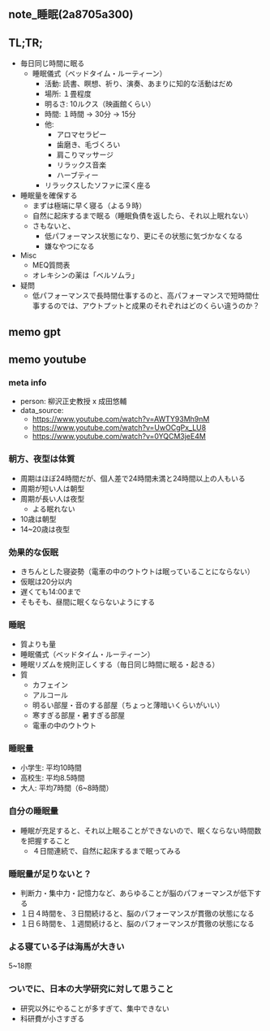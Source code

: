 note_睡眠(2a8705a300)
---

## TL;TR;
- 毎日同じ時間に眠る
  - 睡眠儀式（ベッドタイム・ルーティーン）
    - 活動: 読書、瞑想、祈り、演奏、あまりに知的な活動はだめ
    - 場所: １畳程度
    - 明るさ: 10ルクス（映画館くらい）
    - 時間: １時間 → 30分 → 15分
    - 他:
      - アロマセラピー
      - 歯磨き、毛づくろい
      - 肩こりマッサージ
      - リラックス音楽
      - ハーブティー
    - リラックスしたソファに深く座る
- 睡眠量を確保する
  - まずは極端に早く寝る（よる９時）
  - 自然に起床するまで眠る（睡眠負債を返したら、それ以上眠れない）
  - さもないと、
    - 低パフォーマンス状態になり、更にその状態に気づかなくなる
    - 嫌なやつになる
- Misc
  - MEQ質問表
  - オレキシンの薬は「ベルソムラ」
- 疑問
  - 低パフォーマンスで長時間仕事するのと、高パフォーマンスで短時間仕事するのでは、アウトプットと成果のそれぞれはどのくらい違うのか？

## memo gpt


## memo youtube
### meta info
- person: 柳沢正史教授 x 成田悠輔
- data_source:
  - https://www.youtube.com/watch?v=AWTY93Mh9nM
  - https://www.youtube.com/watch?v=UwOCgPx_LU8
  - https://www.youtube.com/watch?v=0YQCM3jeE4M

### 朝方、夜型は体質
- 周期はほぼ24時間だが、個人差で24時間未満と24時間以上の人もいる
- 周期が短い人は朝型
- 周期が長い人は夜型
  - よる眠れない
- 10歳は朝型
- 14~20歳は夜型

### 効果的な仮眠
- きちんとした寝姿勢（電車の中のウトウトは眠っていることにならない）
- 仮眠は20分以内
- 遅くても14:00まで
- そもそも、昼間に眠くならないようにする

### 睡眠
- 質よりも量
- 睡眠儀式（ベッドタイム・ルーティーン）
- 睡眠リズムを規則正しくする（毎日同じ時間に眠る・起きる）
- 質
  - カフェイン
  - アルコール
  - 明るい部屋・音のする部屋（ちょっと薄暗いくらいがいい）
  - 寒すぎる部屋・暑すぎる部屋
  - 電車の中のウトウト

### 睡眠量
- 小学生: 平均10時間
- 高校生: 平均8.5時間
- 大人: 平均7時間（6~8時間）

### 自分の睡眠量
- 睡眠が充足すると、それ以上眠ることができないので、眠くならない時間数を把握すること
  - ４日間連続で、自然に起床するまで眠ってみる

### 睡眠量が足りないと？
- 判断力・集中力・記憶力など、あらゆることが脳のパフォーマンスが低下する
- １日４時間を、３日間続けると、脳のパフォーマンスが貫徹の状態になる
- １日６時間を、１週間続けると、脳のパフォーマンスが貫徹の状態になる

### よる寝ている子は海馬が大きい
5~18際

### ついでに、日本の大学研究に対して思うこと
- 研究以外にやることが多すぎて、集中できない
- 科研費が小さすぎる


